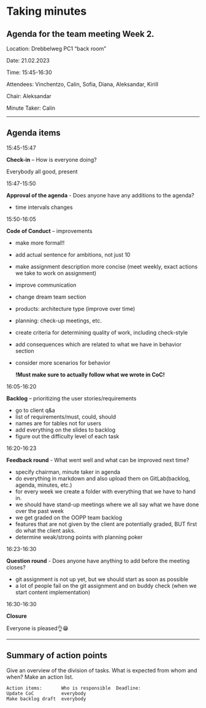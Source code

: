 # Taking minutes
## Agenda for the team meeting Week 2.

Location:	Drebbelweg PC1 “back room”

Date:	21.02.2023

Time:	15:45-16:30

Attendees:	Vinchentzo, Calin, Sofia, Diana, Aleksandar, Kirill

Chair: Aleksandar

Minute Taker: Calin

___

## Agenda items

15:45-15:47

**Check-in** – How is everyone doing?

Everybody all good, present

15:47-15:50

**Approval of the agenda** - Does anyone have any additions to the agenda?

- time intervals changes


15:50-16:05

**Code of Conduct** – improvements
- make more formal!!
- add actual sentence for ambitions, not just 10
- make assignment description more concise (meet weekly, exact actions we take to work on assignment)
- improve communication
- change dream team section
- products: architecture type (improve over time)
- planning: check-up meetings, etc.
- create criteria for determining quality of work, including check-style
- add consequences which are related to what we have in behavior section
- consider more scenarios for behavior

  **!Must make sure to actually follow what we wrote in CoC!**


16:05-16:20

**Backlog** – prioritizing the user stories/requirements

- go to client q&a
- list of requirements/must, could, should
- names are for tables not for users
- add everything on the slides to backlog
- figure out the difficulty level of each task

		
16:20-16:23

**Feedback round** - What went well and what can be improved next time?
- specify chairman, minute taker in agenda
- do everything in markdown and also upload them on GitLab(backlog, agenda, minutes, etc.)
- for every week we create a folder with everything that we have to hand in.
- we should have stand-up meetings where we all say what we have done over the past week
- we get graded on the OOPP team backlog
- features that are not given by the client are potentially graded, BUT first do what the client asks.
- determine weak/strong points with planning poker




16:23-16:30

**Question round** - Does anyone have anything to add before the meeting closes?
- git assignment is not up yet, but we should start as soon as possible
- a lot of people fail on the git assignment and on buddy check (when we start content implementation)

16:30-16:30

**Closure**

Everyone is pleased👌😁

___


## Summary of action points

Give an overview of the division of tasks. What is expected from whom and when? Make an action list.



	
	
	Action items:	    Who is responsible	Deadline:
	Update CoC	        everybody
	Make backlog draft	everybody	



